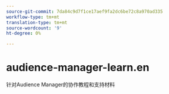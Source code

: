 ```yaml
---
source-git-commit: 7da84c9d7f1ce17aef9fa2dc6be72c8a970ad335
workflow-type: tm+mt
translation-type: tm+mt
source-wordcount: '9'
ht-degree: 0%

---
```

# audience-manager-learn.en

针对Audience Manager的协作教程和支持材料
